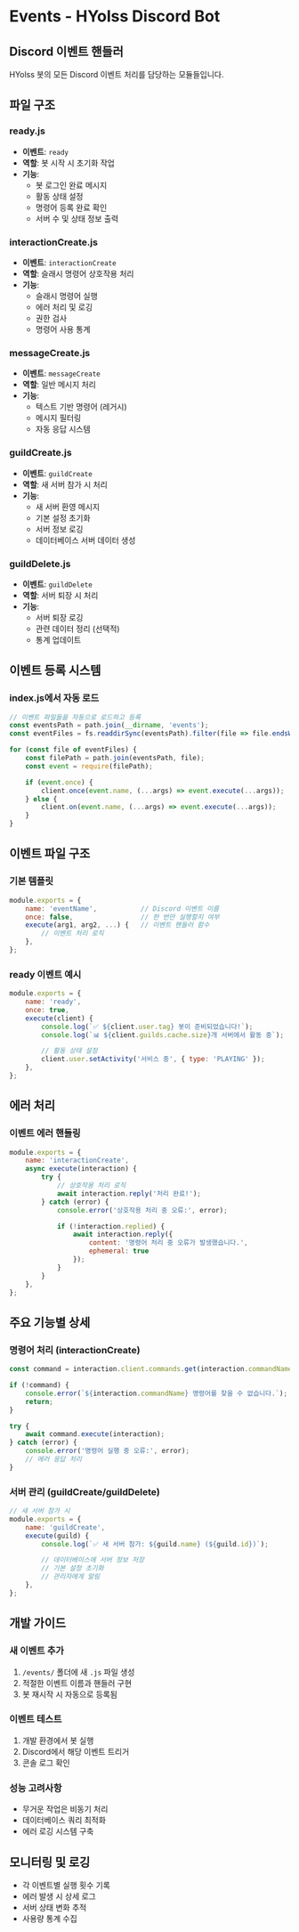 # Events - HYolss Discord Bot

## Discord 이벤트 핸들러

HYolss 봇의 모든 Discord 이벤트 처리를 담당하는 모듈들입니다.

## 파일 구조

### ready.js
- **이벤트**: `ready`
- **역할**: 봇 시작 시 초기화 작업
- **기능**:
  - 봇 로그인 완료 메시지
  - 활동 상태 설정
  - 명령어 등록 완료 확인
  - 서버 수 및 상태 정보 출력

### interactionCreate.js
- **이벤트**: `interactionCreate`
- **역할**: 슬래시 명령어 상호작용 처리
- **기능**:
  - 슬래시 명령어 실행
  - 에러 처리 및 로깅
  - 권한 검사
  - 명령어 사용 통계

### messageCreate.js
- **이벤트**: `messageCreate`
- **역할**: 일반 메시지 처리
- **기능**:
  - 텍스트 기반 명령어 (레거시)
  - 메시지 필터링
  - 자동 응답 시스템

### guildCreate.js
- **이벤트**: `guildCreate`
- **역할**: 새 서버 참가 시 처리
- **기능**:
  - 새 서버 환영 메시지
  - 기본 설정 초기화
  - 서버 정보 로깅
  - 데이터베이스 서버 데이터 생성

### guildDelete.js
- **이벤트**: `guildDelete`
- **역할**: 서버 퇴장 시 처리
- **기능**:
  - 서버 퇴장 로깅
  - 관련 데이터 정리 (선택적)
  - 통계 업데이트

## 이벤트 등록 시스템

### index.js에서 자동 로드
```javascript
// 이벤트 파일들을 자동으로 로드하고 등록
const eventsPath = path.join(__dirname, 'events');
const eventFiles = fs.readdirSync(eventsPath).filter(file => file.endsWith('.js'));

for (const file of eventFiles) {
    const filePath = path.join(eventsPath, file);
    const event = require(filePath);

    if (event.once) {
        client.once(event.name, (...args) => event.execute(...args));
    } else {
        client.on(event.name, (...args) => event.execute(...args));
    }
}
```

## 이벤트 파일 구조

### 기본 템플릿
```javascript
module.exports = {
    name: 'eventName',           // Discord 이벤트 이름
    once: false,                 // 한 번만 실행할지 여부
    execute(arg1, arg2, ...) {   // 이벤트 핸들러 함수
        // 이벤트 처리 로직
    },
};
```

### ready 이벤트 예시
```javascript
module.exports = {
    name: 'ready',
    once: true,
    execute(client) {
        console.log(`✅ ${client.user.tag} 봇이 준비되었습니다!`);
        console.log(`📊 ${client.guilds.cache.size}개 서버에서 활동 중`);

        // 활동 상태 설정
        client.user.setActivity('서비스 중', { type: 'PLAYING' });
    },
};
```

## 에러 처리

### 이벤트 에러 핸들링
```javascript
module.exports = {
    name: 'interactionCreate',
    async execute(interaction) {
        try {
            // 상호작용 처리 로직
            await interaction.reply('처리 완료!');
        } catch (error) {
            console.error('상호작용 처리 중 오류:', error);

            if (!interaction.replied) {
                await interaction.reply({
                    content: '명령어 처리 중 오류가 발생했습니다.',
                    ephemeral: true
                });
            }
        }
    },
};
```

## 주요 기능별 상세

### 명령어 처리 (interactionCreate)
```javascript
const command = interaction.client.commands.get(interaction.commandName);

if (!command) {
    console.error(`${interaction.commandName} 명령어를 찾을 수 없습니다.`);
    return;
}

try {
    await command.execute(interaction);
} catch (error) {
    console.error('명령어 실행 중 오류:', error);
    // 에러 응답 처리
}
```

### 서버 관리 (guildCreate/guildDelete)
```javascript
// 새 서버 참가 시
module.exports = {
    name: 'guildCreate',
    execute(guild) {
        console.log(`✅ 새 서버 참가: ${guild.name} (${guild.id})`);

        // 데이터베이스에 서버 정보 저장
        // 기본 설정 초기화
        // 관리자에게 알림
    },
};
```

## 개발 가이드

### 새 이벤트 추가
1. `/events/` 폴더에 새 `.js` 파일 생성
2. 적절한 이벤트 이름과 핸들러 구현
3. 봇 재시작 시 자동으로 등록됨

### 이벤트 테스트
1. 개발 환경에서 봇 실행
2. Discord에서 해당 이벤트 트리거
3. 콘솔 로그 확인

### 성능 고려사항
- 무거운 작업은 비동기 처리
- 데이터베이스 쿼리 최적화
- 에러 로깅 시스템 구축

## 모니터링 및 로깅
- 각 이벤트별 실행 횟수 기록
- 에러 발생 시 상세 로그
- 서버 상태 변화 추적
- 사용량 통계 수집